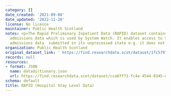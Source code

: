 ```yaml
---
category: []
date_created: '2021-09-08'
date_updated: '2022-11-28'
license: No licence
maintainer: Public Health Scotland
notes: <p>The Rapid Preliminary Inpatient Data (RAPID) dataset contains the underlying
  admissions data which is used by System Watch. It enables access to the hospital
  admissions data  submitted in its unprocessed state e.g. it does not contain predictions.</p>
organization: Public Health Scotland
original_dataset_link: ' https://find.researchdata.scot/dataset/1fc57971-5af5-499e-a500-4ffbb087f0c4'
records: null
resources:
- format: JSON
  name: datadictionary.json
  url: https://find.researchdata.scot/dataset/cca8ff71-fc4e-4544-9345-e87f6c0b3f2d/resource/1fc57971-5af5-499e-a500-4ffbb087f0c4/download/datadictionary.json
schema: default
title: RAPID (Hospital Stay Level Data)
---
```


